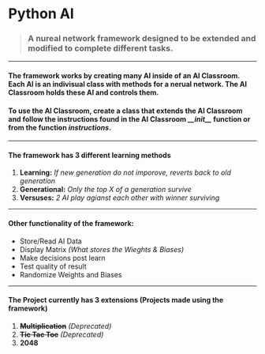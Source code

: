 # Python AI
> ### A nureal network framework designed to be extended and modified to complete different tasks.
---
#### The framework works by creating many AI inside of an AI Classroom. Each AI is an indivisual class with methods for a nerual network. The AI Classroom holds these AI and controls them.
#### To use the AI Classroom, create a class that extends the AI Classroom and follow the instructions found in the AI Classroom *\_\_init\_\_* function or from the function *instructions*.
---
#### The framework has 3 different learning methods
1. **Learning:** *If new generation do not imporove, reverts back to old generation*
1. **Generational:** *Only the top X of a generation survive*
1. **Versuses:** *2 AI play agianst each other with winner surviving*
---
#### Other functionality of the framework:
- Store/Read AI Data
- Display Matrix *(What stores the Wieghts & Biases)*
- Make decisions post learn
- Test quality of result
- Randomize Weights and Biases
---
#### The Project currently has 3 extensions (Projects made using the framework) 
1. ~~**Multiplication**~~ *(Deprecated)*
1. ~~**Tic Tac Toe**~~ *(Deprecated)*
1. **2048** 
